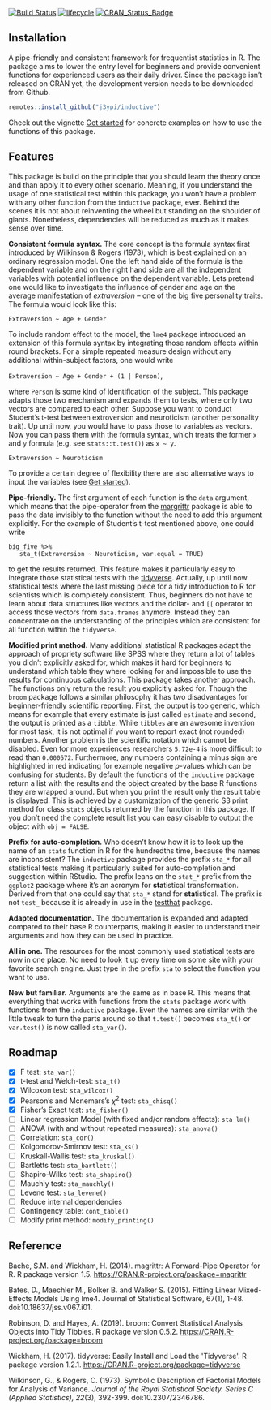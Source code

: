 <!-- badges: start -->

[![Build Status](https://travis-ci.com/j3ypi/inductive.svg?branch=master)](https://travis-ci.com/j3ypi/inductive) [![lifecycle](https://img.shields.io/badge/lifecycle-experimental-orange.svg)](https://www.tidyverse.org/lifecycle/#experimental) [![CRAN_Status_Badge](https://www.r-pkg.org/badges/version/inductive)](https://cran.r-project.org/package=inductive)

<!-- badges: end -->

## Installation

A pipe-friendly and consistent framework for frequentist statistics in R. The package aims to lower the entry level for beginners and provide convenient functions for experienced users as their daily driver. Since the package isn’t released on CRAN yet, the development version needs to be downloaded from Github.

```R
remotes::install_github("j3ypi/inductive")
```

Check out the vignette [Get started](https://j3ypi.github.io/inductive/articles/getstarted.html) for concrete examples on how to use the functions of this package.  

## Features 

This package is build on the principle that you should learn the theory once and than apply it to every other scenario. Meaning, if you understand the usage of one statistical test within this package, you won’t have a problem with any other function from the `inductive` package, ever. Behind the scenes it is not about reinventing the wheel but standing on the shoulder of giants. Nonetheless, dependencies will be reduced as much as it makes sense over time. 

**Consistent formula syntax.** The core concept is the formula syntax first introduced by Wilkinson & Rogers (1973), which is best explained on an ordinary regression model. One the left hand side of the formula is the dependent variable and on the right hand side are all the independent variables with potential influence on the dependent variable. Lets pretend one would like to investigate the influence of gender and age on the average manifestation of *extraversion* – one of the big five personality traits. The formula would look like this:

`Extraversion ~ Age + Gender`

To include random effect to the model, the `lme4` package introduced an extension of this formula syntax by integrating those random effects within round brackets. For a simple repeated measure design without any additional within-subject factors, one would write 

`Extraversion ~ Age + Gender + (1 | Person)`, 

where `Person` is some kind of identification of the subject. This package adapts those two mechanism and expands them to tests, where only two vectors are compared to each other. Suppose you want to conduct Student’s t-test between extroversion and neuroticism (another personality trait). Up until now, you would have to pass those to variables as vectors. Now you can pass them with the formula syntax, which treats the former `x` and `y` formula (e.g. see `stats::t.test()`) as `x ~ y`.

`Extraversion ~ Neuroticism`

To provide a certain degree of flexibility there are also alternative ways to input the variables (see [Get started](https://j3ypi.github.io/inductive/articles/getstarted.html)). 

**Pipe-friendly.** The first argument of each function is the `data` argument, which means that the pipe-operator from the [margrittr](https://magrittr.tidyverse.org/) package is able to pass the data invisibly to the function without the need to add this argument explicitly. For the example of Student’s t-test mentioned above, one could write 

```{r}
big_five %>%
   sta_t(Extraversion ~ Neuroticism, var.equal = TRUE)
```

to get the results returned. This feature makes it particularly easy to integrate those statistical tests with the [tidyverse](https://www.tidyverse.org/). Actually, up until now statistical tests where the last missing piece for a tidy introduction to R for scientists which is completely consistent. Thus, beginners do not have to learn about data structures like vectors and the dollar- and `[[` operator to access those vectors from `data.frames` anymore. Instead they can concentrate on the understanding of the principles which are consistent for all function within the `tidyverse`.

**Modified print method.** Many additional statistical R packages adapt the approach of propriety software like SPSS where they return a lot of tables you didn’t explicitly asked for, which makes it hard for beginners to understand which table they where looking for and impossible to use the results for continuous calculations. This package takes another approach. The functions only return the result you explicitly asked for. Though the `broom` package follows a similar philosophy it has two disadvantages for beginner-friendly scientific reporting. First, the output is too generic, which means for example that every estimate is just called `estimate` and second, the output is printed as a `tibble`. While `tibbles` are an awesome invention for most task, it is not optimal if you want to report exact (not rounded) numbers. Another problem is the scientific notation which cannot be disabled. Even for more experiences researchers `5.72e-4` is more difficult to read than `0.000572`. Furthermore, any numbers containing a minus sign are highlighted in red indicating for example negative *p*-values which can be confusing for students. By default the functions of the `inductive` package return a list with the results and the object created by the base R functions they are wrapped around. But when you print the result only the result table is displayed. This is achieved by a customization of the generic S3 print method for class `stats` objects returned by the function in this package. If you don’t need the complete result list you can easy disable to output the object with `obj = FALSE`.

**Prefix for auto-completion.** Who doesn’t know how it is to look up the name of an `stats` function in R for the hundredths time, because the names are inconsistent? The `inductive` package provides the prefix `sta_*` for all statistical tests making it particularly suited for auto-completion and suggestion within RStudio. The prefix leans on the `stat_*` prefix from the `ggplot2` package where it’s an acronym for **sta**tistical **t**ransformation. Derived from that one could say that `sta_*` stand for **sta**tistical. The prefix is not `test_` because it is already in use in the [testthat](https://testthat.r-lib.org/) package.

**Adapted documentation.** The documentation is expanded and adapted compared to their base R counterparts, making it easier to understand their arguments and how they can be used in practice. 

**All in one.** The resources for the most commonly used statistical tests are now in one place. No need to look it up every time on some site with your favorite search engine. Just type in the prefix `sta` to select the function you want to use.

**New but familiar.** Arguments are the same as in base R. This means that everything that works with functions from the `stats` package work with functions from the `inductive` package. Even the names are similar with the little tweak to turn the parts around so that `t.test()` becomes `sta_t()` or `var.test()` is now called `sta_var()`.

## Roadmap

- [x] F test: `sta_var()` 
- [x] t-test and Welch-test: `sta_t()`
- [x] Wilcoxon test: `sta_wilcox()`
- [x] Pearson’s and Mcnemars’s $\chi^2$ test: `sta_chisq()`
- [x] Fisher’s Exact test: `sta_fisher()` 
- [ ] Linear regression Model (with fixed and/or random effects): `sta_lm()` 
- [ ] ANOVA (with and without repeated measures): `sta_anova()` 
- [ ] Correlation: `sta_cor()`
- [ ] Kolgomorov-Smirnov test: `sta_ks()`
- [ ] Kruskall-Wallis test: `sta_kruskal()`
- [ ] Bartletts test: `sta_bartlett()`
- [ ] Shapiro-Wilks test: `sta_shapiro()`
- [ ] Mauchly test: `sta_mauchly()`
- [ ] Levene test: `sta_levene()`
- [ ] Reduce internal dependencies
- [ ] Contingency table: `cont_table()`
- [ ] Modify print method: `modify_printing()`

## Reference

Bache, S.M. and Wickham, H. (2014). magrittr: A Forward-Pipe Operator for R. R package version 1.5. https://CRAN.R-project.org/package=magrittr

Bates, D., Maechler M., Bolker B. and Walker S. (2015). Fitting Linear Mixed-Effects Models Using lme4. Journal of Statistical Software, 67(1), 1-48. doi:10.18637/jss.v067.i01.

Robinson, D. and Hayes, A. (2019). broom: Convert Statistical Analysis Objects into Tidy Tibbles. R package version 0.5.2. https://CRAN.R-project.org/package=broom

Wickham, H. (2017). tidyverse: Easily Install and Load the 'Tidyverse'. R package version 1.2.1. https://CRAN.R-project.org/package=tidyverse

Wilkinson, G., & Rogers, C. (1973). Symbolic Description of Factorial Models for Analysis of Variance. *Journal of the Royal Statistical Society. Series C (Applied Statistics),* *22*(3), 392-399. doi:10.2307/2346786.

